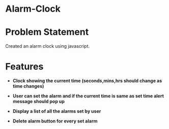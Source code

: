 # Alarm-Clock

# Problem Statement

Created an alarm clock using javascript.
<br>

# Features 

- <b> Clock showing the current time (seconds,mins,hrs should change as time changes)</b><br>

- <b>User can set the alarm and if the current time is same as set time alert message should pop up</b> <br>

- <b> Display a list of all the alarms set by user</b> <br>
 
- <b>Delete alarm button for every set alarm</b> <br>
  

<br>









 
